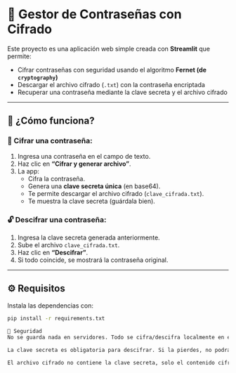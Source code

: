 # 🔐 Gestor de Contraseñas con Cifrado

Este proyecto es una aplicación web simple creada con **Streamlit** que permite:

- Cifrar contraseñas con seguridad usando el algoritmo **Fernet (de `cryptography`)**
- Descargar el archivo cifrado (`.txt`) con la contraseña encriptada
- Recuperar una contraseña mediante la clave secreta y el archivo cifrado

---

## 🚀 ¿Cómo funciona?

### 🔏 Cifrar una contraseña:
1. Ingresa una contraseña en el campo de texto.
2. Haz clic en **“Cifrar y generar archivo”**.
3. La app:
   - Cifra la contraseña.
   - Genera una **clave secreta única** (en base64).
   - Te permite descargar el archivo cifrado (`clave_cifrada.txt`).
   - Te muestra la clave secreta (guárdala bien).

### 🔓 Descifrar una contraseña:
1. Ingresa la clave secreta generada anteriormente.
2. Sube el archivo `clave_cifrada.txt`.
3. Haz clic en **“Descifrar”**.
4. Si todo coincide, se mostrará la contraseña original.

---

## ⚙️ Requisitos

Instala las dependencias con:

```bash
pip install -r requirements.txt

🔐 Seguridad
No se guarda nada en servidores. Todo se cifra/descifra localmente en el navegador o backend.

La clave secreta es obligatoria para descifrar. Si la pierdes, no podrás recuperar tu contraseña.

El archivo cifrado no contiene la clave secreta, solo el contenido cifrado.
